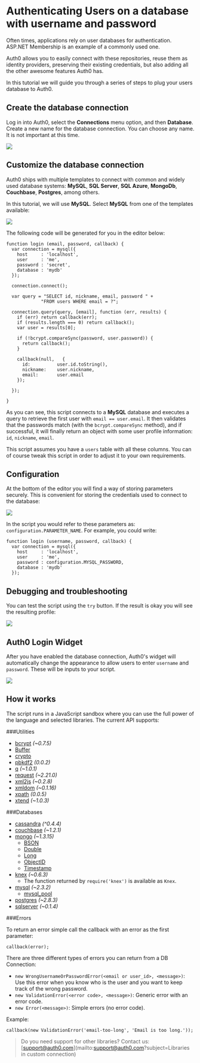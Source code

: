 # Authenticating Users on a database with username and password

Often times, applications rely on user databases for authentication. ASP.NET Membership is an example of a commonly used one.

Auth0 allows you to easily connect with these repositories, reuse them as identity providers, preserving their existing credentials, but also adding all the other awesome features Auth0 has.

In this tutorial we will guide you through a series of steps to plug your users database to Auth0.

## Create the database connection

Log in into Auth0, select the __Connections__ menu option, and then __Database__. Create a new name for the database connection. You can choose any name. It is not important at this time.

![](//assets.auth0.com.s3.amazonaws.com/docs/img/db-connection-create.png)

## Customize the database connection

Auth0 ships with multiple templates to connect with common and widely used database systems: __MySQL__, __SQL Server__, __SQL Azure__, __MongoDb__, __Couchbase__, __Postgres__, among others.

In this tutorial, we will use __MySQL__. Select __MySQL__ from one of the templates available:

![](//assets.auth0.com.s3.amazonaws.com/docs/img/db-connection-login-script.png)

The following code will be generated for you in the editor below:

    function login (email, password, callback) {
      var connection = mysql({
        host     : 'localhost',
        user     : 'me',
        password : 'secret',
        database : 'mydb'
      });

      connection.connect();

      var query = "SELECT id, nickname, email, password " +
                 "FROM users WHERE email = ?";

      connection.query(query, [email], function (err, results) {
        if (err) return callback(err);
        if (results.length === 0) return callback();
        var user = results[0];

        if (!bcrypt.compareSync(password, user.password)) {
          return callback();
        }

        callback(null,   {
          id:          user.id.toString(),
          nickname:    user.nickname,
          email:       user.email
        });

      });

    }

As you can see, this script connects to a __MySQL__ database and executes a query to retrieve the first user with `email == user.email`. It then validates that the passwords match (with the `bcrypt.compareSync` method), and if successful, it will finally return an object with some user profile information: `id`, `nickname`, `email`.

This script assumes you have a `users` table with all these columns. You can of course tweak this script in order to adjust it to your own requirements.

## Configuration

At the bottom of the editor you will find a way of storing parameters securely. This is convenient for storing the credentials used to connect to the database:

![](//assets.auth0.com.s3.amazonaws.com/docs/img/db-connection-configurate.png)

In the script you would refer to these parameters as: ```configuration.PARAMETER_NAME```. For example, you could write:

	function login (username, password, callback) {
	  var connection = mysql({
	    host     : 'localhost',
	    user     : 'me',
	    password : configuration.MYSQL_PASSWORD,
	    database : 'mydb'
	  });

## Debugging and troubleshooting

You can test the script using the ```try``` button. If the result is okay you will see the resulting profile:

![](//assets.auth0.com.s3.amazonaws.com/docs/img/db-connection-try-ok.png)

## Auth0 Login Widget

After you have enabled the database connection, Auth0's widget will automatically change the appearance to allow users to enter `username` and `password`. These will be inputs to your script.

![](//assets.auth0.com.s3.amazonaws.com/docs/img/db-connection-widget.png)

## How it works

The script runs in a JavaScript sandbox where you can use the full power of the language and selected libraries. The current API supports:

###Utilities
* [bcrypt](https://github.com/ncb000gt/node.bcrypt.js/) _(~0.7.5)_
* [Buffer](http://nodejs.org/docs/v0.8.26/api/buffer.html)
* [crypto](http://nodejs.org/docs/v0.8.26/api/crypto.html)
* [pbkdf2](https://github.com/davidmurdoch/easy-pbkdf2) _(0.0.2)_
* [q](https://github.com/kriskowal/q) _(~1.0.1)_
* [request](https://github.com/mikeal/request) _(~2.21.0)_
* [xml2js](https://github.com/Leonidas-from-XIV/node-xml2js) _(~0.2.8)_
* [xmldom](https://github.com/jindw/xmldom) _(~0.1.16)_
* [xpath](https://github.com/goto100/xpath) _(0.0.5)_
* [xtend](https://github.com/Raynos/xtend) _(~1.0.3)_

###Databases
* [cassandra](https://www.npmjs.org/package/node-cassandra-cql) _(^0.4.4)_
* [couchbase](https://github.com/couchbase/couchnode) _(~1.2.1)_
* [mongo](https://github.com/mongodb/node-mongodb-native) _(~1.3.15)_
	* [BSON](http://mongodb.github.io/node-mongodb-native/api-bson-generated/bson.html)
	* [Double](http://mongodb.github.io/node-mongodb-native/api-bson-generated/double.html)
	* [Long](http://mongodb.github.io/node-mongodb-native/api-bson-generated/long.html)
	* [ObjectID](http://mongodb.github.io/node-mongodb-native/api-bson-generated/objectid.html)
	* [Timestamp](http://mongodb.github.io/node-mongodb-native/api-bson-generated/timestamp.html)
* [knex](http://knexjs.org) _(~0.6.3)_
	* The function returned by `require('knex')` is available as `Knex`.
* [mysql](https://github.com/felixge/node-mysql) _(~2.3.2)_
	* [mysql\_pool](https://github.com/felixge/node-mysql#pool-options)
* [postgres](http://github.com/brianc/node-postgres) _(~2.8.3)_
* [sqlserver](https://github.com/pekim/tedious) _(~0.1.4)_

###Errors

To return an error simple call the callback with an error as the first parameter:

	callback(error);

There are three different types of errors you can return from a DB Connection:

- `new WrongUsernameOrPasswordError(<email or user_id>, <message>)`: Use this error when you know who is the user and you want to keep track of the wrong password.
- `new ValidationError(<error code>, <message>)`: Generic error with an error code.
- `new Error(<message>)`: Simple errors (no error code).

Example:

	callback(new ValidationError('email-too-long', 'Email is too long.'));

> Do you need support for other libraries? Contact us: [support@auth0.com](mailto:support@auth0.com?subject=Libraries in custom connection)
